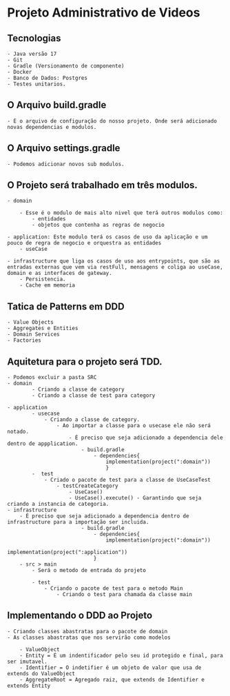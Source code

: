# Projeto Administrativo de Videos

## Tecnologias

    - Java versão 17
    - Git
    - Gradle (Versionamento de componente)
    - Docker
    - Banco de Dados: Postgres
    - Testes unitarios.

## O Arquivo build.gradle

    - É o arquivo de configuração do nosso projeto. Onde será adicionado novas dependencias e modulos.

## O Arquivo settings.gradle

    - Podemos adicionar novos sub modulos.

## O Projeto será trabalhado em três modulos.

    - domain

        - Esse é o modulo de mais alto nivel que terá outros modulos como:
            - entidades
            - objetos que contenha as regras de negocio

    - application: Este modulo terá os casos de uso da aplicação e um pouco de regra de negocio e orquestra as entidades
        - useCase

    - infrastructure que liga os casos de uso aos entrypoints, que são as entradas externas que vem via restFull, mensagens e coliga ao useCase, domain e as interfaces de gateway.
        - Persistencia.
        - Cache em memoria

## Tatica de Patterns em DDD

    - Value Objects
    - Aggregates e Entities
    - Domain Services
    - Factories
    
## Aquitetura para o projeto será TDD.

    - Podemos excluir a pasta SRC
    - domain
            - Criando a classe de category
            - Criando a classe de test para category

    - application
            - usecase
                - Criando a classe de category.
                    - Ao importar a classe para o usecase ele não será notado.
                        - É preciso que seja adicionado a dependencia dele dentro de appplication.
                            - build.gradle
                                - dependencies{
                                    implementation(project(":domain"))
                                    }
            -  test
                - Criado o pacote de test para a classe de UseCaseTest
                    - testCreateCategory
                        - UseCase()
                        - UseCase().execute() - Garantindo que seja criando a instancia de categoria.
    - infrastructure
        - É preciso que seja adicionado a dependencia dentro de infrastructure para a importação ser incluida.
                            - build.gradle
                                - dependencies{
                                    implementation(project(":domain"))
                                    implementation(project(":application"))
                                }
        - src > main
            - Será o metodo de entrada do projeto

            - test
                - Criando o pacote de test para o metodo Main
                    - Criando o test para chamada da classe main

## Implementando o DDD ao Projeto

    - Criando classes abastratas para o pacote de domain
    - As classes abastratas que nos servirão como modelos

        - ValueObject
        - Entity = É um indentificador pelo seu id protegido e final, para ser imutavel.
        - Identifier = O indetifier é um objeto de valor que usa de extends do ValueObject
        - AggregateRoot = Agregado raiz, que extends de Identifier e extends Entity
        

